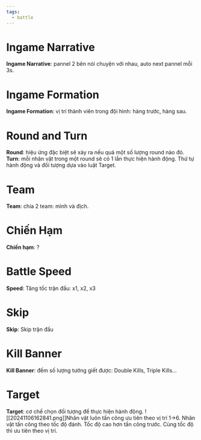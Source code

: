 ```yaml
---
tags:
  - battle
---
```

# Ingame Narrative
**Ingame Narrative**: pannel 2 bên nói chuyện với nhau, auto next pannel mỗi 3s.
# Ingame Formation
**Ingame Formation**: vị trí thành viên trong đội hình: hàng trước, hàng sau.
# Round and Turn
**Round**: hiệu ứng đặc biệt sẽ xảy ra nếu quá một số lượng round nào đó.
**Turn**: mỗi nhân vật trong một round sẽ có 1 lần thực hiện hành động.
Thứ tự hành động và đối tượng dựa vào luật Target.

# Team
**Team**: chia 2 team: mình và địch. 

# Chiến Hạm
**Chiến hạm**: ?

# Battle Speed
**Speed**: Tăng tốc trận đấu: x1, x2, x3

# Skip
**Skip**: Skip trận đấu

# Kill Banner
**Kill Banner**: đếm số lượng tướng giết được: Double Kills, Triple Kills...
# Target
**Target**: cơ chế chọn đối tượng để thực hiện hành động.
![[20241106162841.png]]Nhân vật luôn tấn công ưu tiên theo vị trí 1->6.
Nhân vật tấn công theo tốc độ đánh. Tốc độ cao hơn tấn công trước.
Cùng tốc độ thì ưu tiên theo vị trí.
